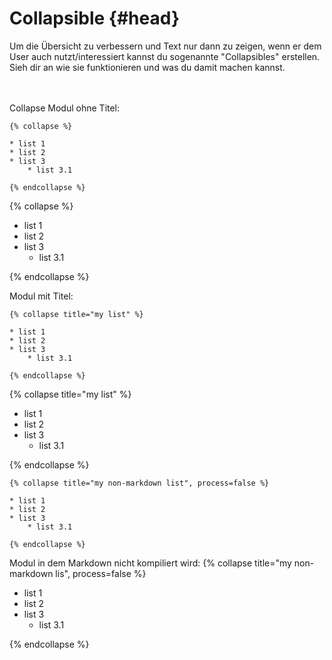# Collapsible {#head}
<div class="description">
    Um die Übersicht zu verbessern und Text nur dann zu zeigen, wenn er dem User auch nutzt/interessiert kannst du sogenannte "Collapsibles" erstellen. Sieh dir an wie sie funktionieren und was du damit machen kannst.
</div>
<div class="line">
  <br>
  <br>
</div>

Collapse Modul ohne Titel:
```
{% collapse %}
 
* list 1
* list 2
* list 3
    * list 3.1
    
{% endcollapse %}
```

{% collapse %}
 
* list 1
* list 2
* list 3
    * list 3.1
    
{% endcollapse %}


Modul mit Titel:
```
{% collapse title="my list" %}
 
* list 1
* list 2
* list 3
    * list 3.1
    
{% endcollapse %}
```

{% collapse title="my list" %}
 
* list 1
* list 2
* list 3
    * list 3.1
    
{% endcollapse %}

```
{% collapse title="my non-markdown list", process=false %}
 
* list 1
* list 2
* list 3
    * list 3.1
    
{% endcollapse %}
```
Modul in dem Markdown nicht kompiliert wird:
{% collapse title="my non-markdown lis", process=false %}
 
* list 1
* list 2
* list 3
    * list 3.1
    
{% endcollapse %}